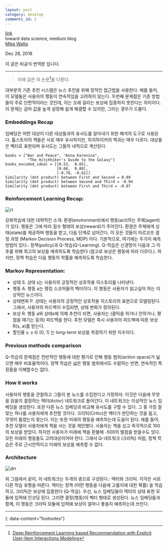 ```yaml
---
layout: post
category: develop
comments_id: 2
---
```

[link](https://towardsdatascience.com/deep-reinforcement-learning-for-news-recommendation-part-1-architecture-5741b1a6ed56)  
toward data science, medium blog  
[Mike Watts](https://medium.com/@awarebayes)

Dec 28, 2018

이 글은 비공식 번역문 입니다.

-----------------------------------------------------

> 아래 글은 이 논문[^1]을 다룬다.

대부분의 기존 추천 시스템은 뉴스 추천을 위해 정적인 접근법을 사용한다. 예를 들어, 이 모델들은 사용자의 행동이 연속적임을 고려하지 않는다. 두번째 문제점은 기존 방법들이 주로 단편적이라는 것인데, 이는 오래 걸리는 보상에 집중하지 못한다는 의미이다. 이 문제는 감마 값을 높게 설정해 쉽게 해결할 수 있지만, 그러는 경우가 드물다.

### Embeddings Recap

임베딩은 어떤 대상이 다른 대상들과의 유사도를 알아내기 위한 해석의 도구로 사용된다. 톨스토이의 책들은 서로 매우 유사하지만, 히치하이커의 책과는 매우 다르다. 대상들은 벡터로 표현되며 유사도는 그들의 내적으로 계산된다.

```
books = ["War and Peace", "Anna Karenina", 
          "The Hitchhiker's Guide to the Galaxy"]
books_encoded_ideal = [[0.53,  0.85],
                       [0.60,  0.80],
                       [-0.78, -0.62]]
Similarity (dot product) between First and Second = 0.99
Similarity (dot product) between Second and Third = -0.94
Similarity (dot product) between First and Third = -0.97
```

### Reinforcement Learning Recap:

![rl](https://miro.medium.com/max/700/1*q1shfEiQDYZ1DaFmIjlHBA.png)

강화학습에 대한 대략적인 소개: 환경(environment)에서 행동(act)하는 주체(agent)가 있다. 행동은 그에 따라 점수 형태의 보상(reward)가 주어진다. 환경은 주체에게 상태(state)를 제공하며 행동을 받고, 다음 단계로 넘어간다. 이 모든 것들이 마르코프 결정 과정 (Markov Decision Process, MDP) 이다. 기본적으로, 여기에는 두가지 예측 방법이 있다.: 정책(policy)과 Q-학습(Q-Learning). Q-학습은 신경망이 다음과 그 이후를 위해 최고의 보상을 예측하도록 학습한다 (참고로 보상은 행동에 따라 다르다.). 하지만, 정책 학습은 다음 행동의 학률을 예측하도록 학습한다.

### Markov Representation:
* 상태 S. 상태 s는 사용자의 긍정적인 상호작용 히스토리를 나타낸다.
* 행동 A. 행동 a는 랭킹 스코어들의 벡터이다. 이 행동은 사용자가 읽고싶어 하는 이상적인 뉴스이다.
* 상태변화 P. 상태는 사용자의 긍정적인 상호작용 히스토리의 표현으로 모델링된다. 그래서, 사용자의 피드백이 수집되면, 상태 변화가 정의된다.
* 보상 R. 행동 a와 상태s에 의해 추천이 되면, 사용자는 (클릭을 하거나 안하거나, 평점을 매기는 등의) 피드백을 한다. 추천 모델은 즉시 사용자의 피드벡에 따른 보상 R(s, a)를 받는다.
* 할인율 γ. γ ∈ [0, 1] 는 long-term 보상을 측정하기 위한 지수이다.

### Previous methods comparison

Q-학습의 문제점은 전반적인 행동에 대한 평가로 인해 행동 범위(action space)가 넓으면 매우 비효율적이다. 정책 학습은 넓은 행동 범위에서도 수렴하는 반면, 연속적인 특징들을 이해할수는 없다.

### How it works

사용자의 행동을 관찰하고 그들이 본 뉴스를 수집한다고 가정하자. 이것은 다음에 무엇을 읽을지 결정하는 액터(Actor) 네트워크로 들어간다. 이 네트워크는 이상적인 뉴스 임베딩을 생성한다. 또한 다른 뉴스 임베딩과 비교해 유사도를 구할 수 있다. 그 중 가장 잘 맞는 하나를 사용자에게 추천할 것이다. 크리틱(Critic)은 액터가 판단하는 것을 돕고, 무엇이 틀렸는지 찾는다. 이는 또한 미래의 행동을 예측하는데 도움이 된다. 예를 들어, 추천 모델이 사용자에게 책을 사는 것을 제안했다. 사용자는 책을 샀고 즉각적으로 100의 보상을 받았다. 하지만 사용자가 미래에 책을 환불해 -500의 벌점을 받을수도 있다. 모든 미래의 행동들도 고려대상이어야 한다. 그래서 Q-네트워크 (크리틱) 처럼, 정책 학습은 주로 근시안적이고 미래의 보상을 예측할 수 없다.

### Architecture
![drr](https://miro.medium.com/max/700/1*EdfGWMhXskA1XR97bG-VKg.png)

위 그림에서 같이, 이 네트워크는 두개의 층으로 구성된다.: 액터와 크리틱. 각각은 서로 다른 학습 유형을 따른다. 액터는 정책 (어떤 행동을 다음에 고를지에 대한 확률) 을 학습하고, 크리틱은 보상에 집중한다 (Q-학습). 우선, 뉴스 임베딩들이 액터의 상태 표현 모듈에 입력돼 인코딩 된다. 그러면 결정(행동)이 벡터 형태로 생성된다. 뉴스 임베딩들과 함께, 이 행동은 크리틱 모듈에 입력돼 보상이 얼마나 좋을지 예측하는데 쓰인다. 


---
{: data-content="footnotes"}
[^1]: [Deep Reinforcement Learning based Recommendation with Explicit User-Item Interactions Modeling](https://arxiv.org/pdf/1810.12027.pdf)